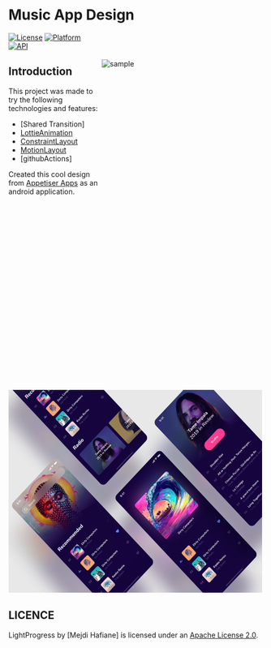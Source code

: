 # Music App Design

<img src="/images/music.gif" alt="sample" title="sample" width="320" height="600" align="right" vspace="52" />

[![License](https://img.shields.io/badge/License-Apache%202.0-blue.svg)](https://opensource.org/licenses/Apache-2.0)
[![Platform](https://img.shields.io/badge/platform-android-green.svg)](http://developer.android.com/index.html)
[![API](https://img.shields.io/badge/API-16%2B-brightgreen.svg?style=flat)](https://android-arsenal.com/api?level=16)





Introduction
-----

This project was made to try the following technologies and features:

* [Shared Transition]
* [LottieAnimation](https://airbnb.design/lottie/)
* [ConstraintLayout](#documentation)
* [MotionLayout](#min-sdk)
* [githubActions]


Created this cool design from [Appetiser Apps](https://www.uplabs.com/appetiser) as an android application. 


  <img alt="Design on Uplabs" src="/images/preview.png" width="500" height="400" />
  
  
LICENCE
-----

LightProgress by [Mejdi Hafiane] is licensed under an [Apache License 2.0](http://www.apache.org/licenses/LICENSE-2.0).
